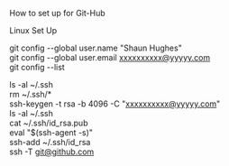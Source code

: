 How to set up for Git-Hub  


Linux Set Up  

git config --global user.name "Shaun Hughes"  
git config --global user.email xxxxxxxxxx@yyyyy.com  
git config --list  




ls -al ~/.ssh  
rm ~/.ssh/*  
ssh-keygen -t rsa -b 4096 -C "xxxxxxxxxx@yyyyy.com"  
ls -al ~/.ssh  
cat ~/.ssh/id_rsa.pub  
eval "$(ssh-agent -s)"  
ssh-add ~/.ssh/id_rsa  
ssh -T git@github.com  



